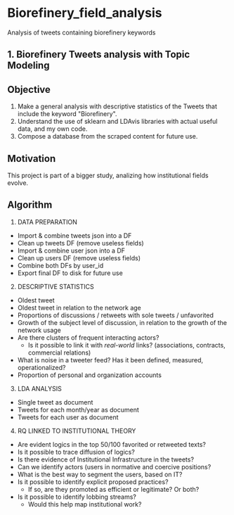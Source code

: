 # Biorefinery_field_analysis
Analysis of tweets containing biorefinery keywords

## 1. Biorefinery Tweets analysis with Topic Modeling

## Objective
1. Make a general analysis with descriptive statistics of the Tweets that include the keyword "Biorefinery".
2. Understand the use of sklearn and LDAvis libraries with actual useful data, and my own code.
3. Compose a database from the scraped content for future use.

## Motivation

This project is part of a bigger study, analizing how institutional fields evolve.

## Algorithm
1. DATA PREPARATION
 - Import & combine tweets json into a DF
 - Clean up tweets DF (remove useless fields)
 - Import & combine user json into a DF
 - Clean up users DF (remove useless fields)
 - Combine both DFs by user_id
 - Export final DF to disk for future use
2. DESCRIPTIVE STATISTICS
 + Oldest tweet
 + Oldest tweet in relation to the network age
 + Proportions of discussions / retweets with sole tweets / unfavorited
 + Growth of the subject level of discussion, in relation to the growth of the network usage
 + Are there clusters of frequent interacting actors? 
     + Is it possible to link it with _real-world_ links? (associations, contracts, commercial relations)
 + What is noise in a tweeter feed? Has it been defined, measured, operationalized?
 + Proportion of personal and organization accounts
3. LDA ANALYSIS
 - Single tweet as document
 - Tweets for each month/year as document
 - Tweets for each user as document
4. RQ LINKED TO INSTITUTIONAL THEORY
 + Are evident logics  in the top 50/100 favorited or retweeted texts?
 + Is it possible to trace diffusion of logics?
 + Is there evidence of Institutional Infrastructure in the tweets?
 + Can we identify actors (users in normative and coercive positions?
 + What is the best way to segment the users, based on IT?
 + Is it possible to identify explicit proposed practices?
     + If so, are they promoted as efficient or legitimate? Or both?
 + Is it possible to identify lobbing streams? 
     + Would this help map institutional work?
